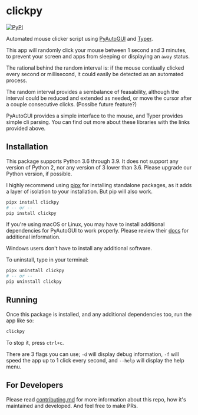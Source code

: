 # clickpy

[![PyPI](https://img.shields.io/pypi/v/clickpy)](https://pypi.org/project/clickpy/)

Automated mouse clicker script using [PyAutoGUI](https://github.com/asweigart/pyautogui) and [Typer](https://github.com/tiangolo/typer).

This app will randomly click your mouse between 1 second and 3 minutes, to prevent your screen and apps from sleeping or displaying an `away` status.

The rational behind the random interval is: if the mouse contiually clicked every second or millisecond, it could easily be detected as an automated process.

The random interval provides a sembalance of feasability, although the interval could be reduced and extended as needed, or move the cursor after a couple consecutive clicks. (Possibe future feature?)

PyAutoGUI provides a simple interface to the mouse, and Typer provides simple cli parsing. You can find out more about these libraries with the links provided above.

## Installation

This package supports Python 3.6 through 3.9. It does not support any version of Python 2, nor any version of 3 lower than 3.6. Please upgrade our Python version, if possible.

I highly recommend using [pipx](https://github.com/pypa/pipx) for installing standalone packages, as it adds a layer of isolation to your installation. But pip will also work.

```bash
pipx install clickpy
# -- or --
pip install clickpy
```

If you're using macOS or Linux, you may have to install additional dependencies for PyAutoGUI to work properly. Please review their [docs](https://github.com/asweigart/pyautogui/blob/master/docs/install.rst) for additional information.

Windows users don't have to install any additional software.

To uninstall, type in your terminal:

```bash
pipx uninstall clickpy
# -- or --
pip uninstall clickpy
```

## Running

Once this package is installed, and any additional dependencies too, run the app like so:

```bash
clickpy
```

To stop it, press `ctrl+c`.

There are 3 flags you can use; `-d` will display debug information, `-f` will speed the app up to 1 click every second, and `--help` will display the help menu.

## For Developers

Please read [contributing.md](./CONTRIBUTING.md) for more information about this repo, how it's maintained and developed. And feel free to make PRs.
